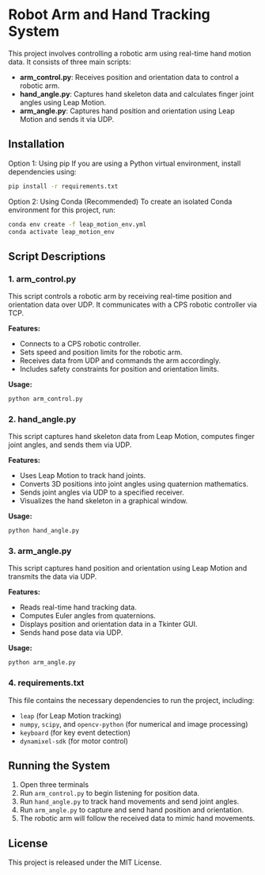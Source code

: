 # Robot Arm and Hand Tracking System

This project involves controlling a robotic arm using real-time hand motion data. It consists of three main scripts:
- **arm_control.py**: Receives position and orientation data to control a robotic arm.
- **hand_angle.py**: Captures hand skeleton data and calculates finger joint angles using Leap Motion.
- **arm_angle.py**: Captures hand position and orientation using Leap Motion and sends it via UDP.

## Installation

Option 1: Using pip
If you are using a Python virtual environment, install dependencies using:

```sh
pip install -r requirements.txt
```

Option 2: Using Conda (Recommended)
To create an isolated Conda environment for this project, run:

```sh
conda env create -f leap_motion_env.yml
conda activate leap_motion_env
```

## Script Descriptions

### 1. arm_control.py

This script controls a robotic arm by receiving real-time position and orientation data over UDP. It communicates with a CPS robotic controller via TCP.

**Features:**
- Connects to a CPS robotic controller.
- Sets speed and position limits for the robotic arm.
- Receives data from UDP and commands the arm accordingly.
- Includes safety constraints for position and orientation limits.

**Usage:**
```sh
python arm_control.py
```

### 2. hand_angle.py

This script captures hand skeleton data from Leap Motion, computes finger joint angles, and sends them via UDP.

**Features:**
- Uses Leap Motion to track hand joints.
- Converts 3D positions into joint angles using quaternion mathematics.
- Sends joint angles via UDP to a specified receiver.
- Visualizes the hand skeleton in a graphical window.

**Usage:**
```sh
python hand_angle.py
```

### 3. arm_angle.py

This script captures hand position and orientation using Leap Motion and transmits the data via UDP.

**Features:**
- Reads real-time hand tracking data.
- Computes Euler angles from quaternions.
- Displays position and orientation data in a Tkinter GUI.
- Sends hand pose data via UDP.

**Usage:**
```sh
python arm_angle.py
```

### 4. requirements.txt

This file contains the necessary dependencies to run the project, including:
- `leap` (for Leap Motion tracking)
- `numpy`, `scipy`, and `opencv-python` (for numerical and image processing)
- `keyboard` (for key event detection)
- `dynamixel-sdk` (for motor control)

## Running the System
1. Open three terminals
2. Run `arm_control.py` to begin listening for position data.
3. Run `hand_angle.py` to track hand movements and send joint angles.
4. Run `arm_angle.py` to capture and send hand position and orientation.
5. The robotic arm will follow the received data to mimic hand movements.

## License

This project is released under the MIT License.
